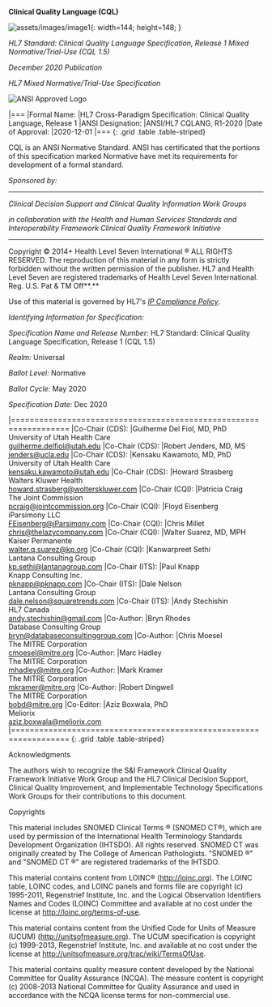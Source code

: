 
**Clinical Quality Language (CQL)**

![assets/images/image1](assets/images/image1.png){: width=144; height=148; }

*HL7 Standard: Clinical Quality Language Specification, Release 1 Mixed Normative/Trial-Use (CQL 1.5)*

*December 2020 Publication*

*HL7 Mixed Normative/Trial-Use Specification*

![ANSI Approved Logo](assets/images/ansi-approved.gif)

|===
|Formal Name: |HL7 Cross-Paradigm Specification: Clinical Quality Language, Release 1
|ANSI Designation: |ANSI/HL7 CQLANG, R1-2020
|Date of Approval: |2020-12-01
|===
{: .grid .table .table-striped}

CQL is an ANSI Normative Standard. ANSI has certificated that the portions of this specification marked Normative have met its requirements for development of a formal standard.

*Sponsored by:*

____________________________________________________________________________________________________________________________________
*Clinical Decision Support and Clinical Quality Information Work Groups*

*in collaboration with the Health and Human Services Standards and Interoperability Framework Clinical Quality Framework Initiative*
____________________________________________________________________________________________________________________________________

Copyright © 2014+ Health Level Seven International ® ALL RIGHTS RESERVED. The reproduction of this material in any form is strictly forbidden without the written permission of the publisher. HL7 and Health Level Seven are registered trademarks of Health Level Seven International. Reg. U.S. Pat & TM Off**.**

Use of this material is governed by HL7's [*IP Compliance Policy*](http://www.hl7.org/legal/ippolicy.cfm?ref=nav).

*Identifying Information for Specification:*

*Specification Name and Release Number:* HL7 Standard: Clinical Quality Language Specification, Release 1 (CQL 1.5)

*Realm:* Universal

*Ballot Level:* Normative

*Ballot Cycle:* May 2020

*Specification Date:* Dec 2020

|==================================================================
|Co-Chair (CDS): |Guilherme Del Fiol, MD, PhD <br/>University of Utah Health Care <br/>guilherme.delfiol@utah.edu
|Co-Chair (CDS): |Robert Jenders, MD, MS <br/>jenders@ucla.edu
|Co-Chair (CDS): |Kensaku Kawamoto, MD, PhD <br/>University of Utah Health Care <br/>kensaku.kawamoto@utah.edu
|Co-Chair (CDS): |Howard Strasberg <br/>Walters Kluwer Health <br/>howard.strasberg@wolterskluwer.com
|Co-Chair (CQI): |Patricia Craig <br/>The Joint Commission <br/>pcraig@jointcommission.org
|Co-Chair (CQI): |Floyd Eisenberg <br/>iParsimony LLC <br/>FEisenberg@iParsimony.com
|Co-Chair (CQI): |Chris Millet <br/>chris@thelazycompany.com
|Co-Chair (CQI): |Walter Suarez, MD, MPH <br/>Kaiser Permanente <br/>walter.q.suarez@kp.org
|Co-Chair (CQI): |Kanwarpreet Sethi<br/>Lantana Consulting Group<br/>kp.sethi@lantanagroup.com
|Co-Chair (ITS): |Paul Knapp <br/>Knapp Consulting Inc. <br/>pknapp@pknapp.com
|Co-Chair (ITS): |Dale Nelson<br/>Lantana Consulting Group<br/>dale.nelson@squaretrends.com
|Co-Chair (ITS): |Andy Stechishin <br/>HL7 Canada<br/>andy.stechishin@gmail.com
|Co-Author: |Bryn Rhodes<br/>Database Consulting Group<br/>bryn@databaseconsultinggroup.com
|Co-Author: |Chris Moesel<br/>The MITRE Corporation <br/>cmoesel@mitre.org
|Co-Author: |Marc Hadley<br/>The MITRE Corporation<br/>mhadley@mitre.org
|Co-Author: |Mark Kramer<br/>The MITRE Corporation<br/>mkramer@mitre.org
|Co-Author: |Robert Dingwell<br/>The MITRE Corporation<br/>bobd@mitre.org
|Co-Editor: |Aziz Boxwala, PhD <br/>Meliorix <br/>aziz.boxwala@meliorix.com
|==================================================================
{: .grid .table .table-striped}

Acknowledgments

The authors wish to recognize the S&I Framework Clinical Quality Framework Initiative Work Group and the HL7 Clinical Decision Support, Clinical Quality Improvement, and Implementable Technology Specifications Work Groups for their contributions to this document.

Copyrights

This material includes SNOMED Clinical Terms ® (SNOMED CT®), which are used by permission of the International Health Terminology Standards Development Organization (IHTSDO). All rights reserved. SNOMED CT was originally created by The College of American Pathologists. "SNOMED ®" and "SNOMED CT ®" are registered trademarks of the IHTSDO.

This material contains content from LOINC® (http://loinc.org). The LOINC table, LOINC codes, and LOINC panels and forms file are copyright (c) 1995-2011, Regenstrief Institute, Inc. and the Logical Observation Identifiers Names and Codes (LOINC) Committee and available at no cost under the license at http://loinc.org/terms-of-use.

This material contains content from the Unified Code for Units of Measure (UCUM) (http://unitsofmeasure.org). The UCUM specification is copyright (c) 1999-2013, Regenstrief Institute, Inc. and available at no cost under the license at http://unitsofmeasure.org/trac/wiki/TermsOfUse.

This material contains quality measure content developed by the National Committee for Quality Assurance (NCQA). The measure content is copyright (c) 2008-2013 National Committee for Quality Assurance and used in accordance with the NCQA license terms for non-commercial use.
